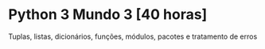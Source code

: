 # Python 3 Mundo 3 [40 horas]
 Tuplas, listas, dicionários, funções, módulos, pacotes e tratamento de erros

